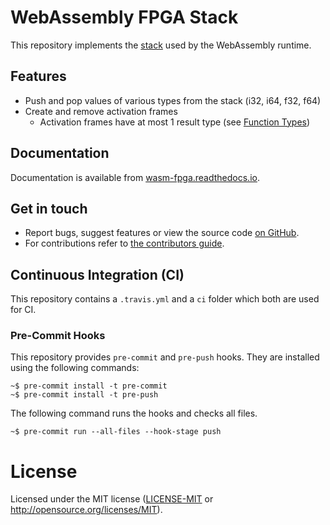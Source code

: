 # WebAssembly FPGA Stack

This repository implements the [stack](https://www.w3.org/TR/wasm-core-1/#stack)
used by the WebAssembly runtime.

## Features

* Push and pop values of various types from the stack (i32, i64, f32, f64)
* Create and remove activation frames
  * Activation frames have at most 1 result type (see [Function Types])

[Function Types]: https://www.w3.org/TR/wasm-core-1/#function-types

## Documentation

Documentation is available from [wasm-fpga.readthedocs.io].

[wasm-fpga.readthedocs.io]: https://wasm-fpga.readthedocs.io/en/latest/

## Get in touch

- Report bugs, suggest features or view the source code [on GitHub].
- For contributions refer to [the contributors guide].

[on GitHub]: https://github.com/denisvasilik/wasm-fpga

## Continuous Integration (CI)

This repository contains a `.travis.yml` and a `ci` folder which both are used
for CI.

### Pre-Commit Hooks

This repository provides `pre-commit` and `pre-push` hooks. They are installed
using the following commands:

```console
~$ pre-commit install -t pre-commit
~$ pre-commit install -t pre-push
```

The following command runs the hooks and checks all files.

```console
~$ pre-commit run --all-files --hook-stage push
```

# License

Licensed under the MIT license ([LICENSE-MIT] or http://opensource.org/licenses/MIT).

[the contributors guide]: CONTRIBUTING.md
[LICENSE-MIT]: LICENSE.rst
